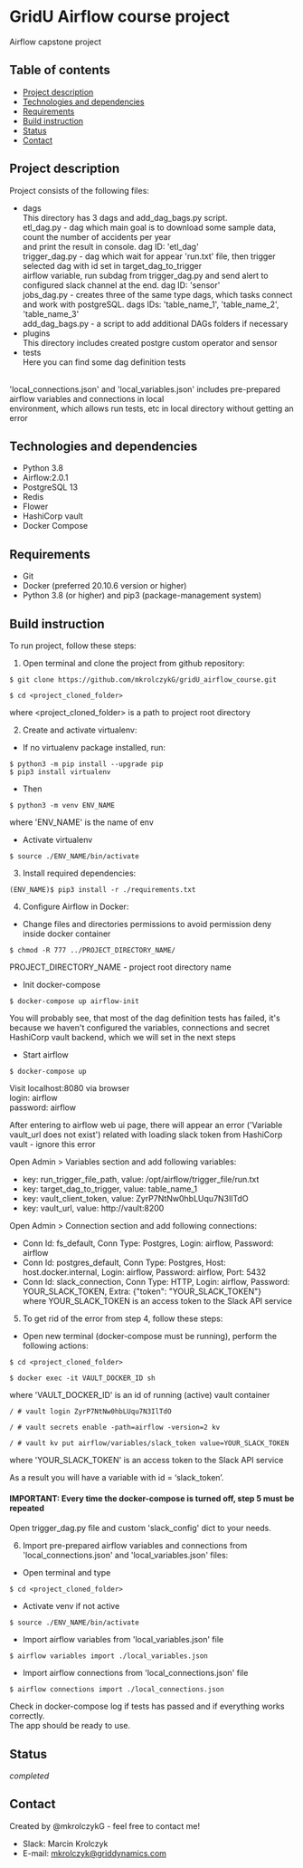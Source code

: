 # GridU Airflow course project
Airflow capstone project

## Table of contents
- [Project description](#project-description)
- [Technologies and dependencies](#technologies-and-dependencies)
- [Requirements](#requirements)
- [Build instruction](#build-instruction)
- [Status](#status)
- [Contact](#contact)

## Project description
Project consists of the following files: <br />
* dags <br />
This directory has 3 dags and add_dag_bags.py script. <br />
  etl_dag.py - dag which main goal is to download some sample data, count the number of accidents per year <br />
  and print the result in console. dag ID: 'etl_dag' <br />
  trigger_dag.py - dag which wait for appear 'run.txt' file, then trigger selected dag with id set in target_dag_to_trigger <br />
  airflow variable, run subdag from trigger_dag.py and send alert to configured slack channel at the end. dag ID: 'sensor' <br />
  jobs_dag.py - creates three of the same type dags, which tasks connect and work with postgreSQL. dags IDs: 'table_name_1', 'table_name_2', 'table_name_3' <br />
  add_dag_bags.py - a script to add additional DAGs folders if necessary <br />
* plugins <br />
This directory includes created postgre custom operator and sensor <br />
* tests <br />
Here you can find some dag definition tests <br /> <br />

'local_connections.json' and 'local_variables.json' includes pre-prepared airflow variables and connections in local <br />
environment, which allows run tests, etc in local directory without getting an error

## Technologies and dependencies
* Python 3.8
* Airflow:2.0.1
* PostgreSQL 13
* Redis
* Flower
* HashiCorp vault
* Docker Compose

## Requirements
* Git
* Docker (preferred 20.10.6 version or higher)
* Python 3.8 (or higher) and pip3 (package-management system)

## Build instruction
To run project, follow these steps: <br />
1. Open terminal and clone the project from github repository:
```
$ git clone https://github.com/mkrolczykG/gridU_airflow_course.git
```
```
$ cd <project_cloned_folder>
```
where <project_cloned_folder> is a path to project root directory <br />

2. Create and activate virtualenv: <br />
* If no virtualenv package installed, run:
```
$ python3 -m pip install --upgrade pip
$ pip3 install virtualenv
```   
* Then
```
$ python3 -m venv ENV_NAME
```
where 'ENV_NAME' is the name of env
* Activate virtualenv
```
$ source ./ENV_NAME/bin/activate
```
3. Install required dependencies:
```
(ENV_NAME)$ pip3 install -r ./requirements.txt
```
4. Configure Airflow in Docker:
* Change files and directories permissions to avoid permission deny inside docker container
```
$ chmod -R 777 ../PROJECT_DIRECTORY_NAME/
```
PROJECT_DIRECTORY_NAME - project root directory name
* Init docker-compose
```
$ docker-compose up airflow-init
```
You will probably see, that most of the dag definition tests has failed, it's because we haven't configured the variables, connections
and secret HashiCorp vault backend, which we will set in the next steps
* Start airflow
```
$ docker-compose up
```
Visit localhost:8080 via browser <br /> 
login: airflow <br />
password: airflow <br />

After entering to airflow web ui page, there will appear an error ('Variable vault_url does not exist') related with loading slack token
from HashiCorp vault - ignore this error

Open Admin > Variables section and add following variables: <br />
* key: run_trigger_file_path, value: /opt/airflow/trigger_file/run.txt <br />
* key: target_dag_to_trigger, value: table_name_1 <br />
* key: vault_client_token, value: ZyrP7NtNw0hbLUqu7N3IlTdO <br />
* key: vault_url, value: http://vault:8200 <br />

Open Admin > Connection section and add following connections: <br />
* Conn Id: fs_default, Conn Type: Postgres, Login: airflow, Password: airflow
* Conn Id: postgres_default, Conn Type: Postgres, Host: host.docker.internal, Login: airflow, Password: airflow, Port: 5432
* Conn Id: slack_connection, Conn Type: HTTP, Login: airflow, Password: YOUR_SLACK_TOKEN, Extra: {"token": "YOUR_SLACK_TOKEN"} <br />
where YOUR_SLACK_TOKEN is an access token to the Slack API service <br />

5. To get rid of the error from step 4, follow these steps:

* Open new terminal (docker-compose must be running), perform the following actions:
```
$ cd <project_cloned_folder>
```
```
$ docker exec -it VAULT_DOCKER_ID sh
```
where 'VAULT_DOCKER_ID' is an id of running (active) vault container
```
/ # vault login ZyrP7NtNw0hbLUqu7N3IlTdO
```
```
/ # vault secrets enable -path=airflow -version=2 kv
```
```
/ # vault kv put airflow/variables/slack_token value=YOUR_SLACK_TOKEN
```
where 'YOUR_SLACK_TOKEN' is an access token to the Slack API service <br /> 

As a result you will have a variable with id = ‘slack_token’. <br />
#### IMPORTANT: Every time the docker-compose is turned off, step 5 must be repeated <br />
Open trigger_dag.py file and custom 'slack_config' dict to your needs.

6. Import pre-prepared airflow variables and connections from 'local_connections.json' and 'local_variables.json' files: <br />
* Open terminal and type
```
$ cd <project_cloned_folder>
```
* Activate venv if not active
```
$ source ./ENV_NAME/bin/activate
``` 
* Import airflow variables from 'local_variables.json' file
```
$ airflow variables import ./local_variables.json
```
* Import airflow connections from 'local_connections.json' file
```
$ airflow connections import ./local_connections.json
```
Check in docker-compose log if tests has passed and if everything works correctly. <br />
The app should be ready to use.

## Status

_completed_

## Contact

Created by @mkrolczykG - feel free to contact me!

- Slack: Marcin Krolczyk
- E-mail: mkrolczyk@griddynamics.com